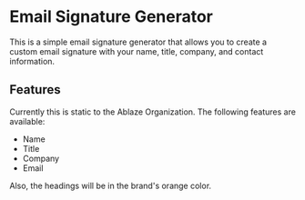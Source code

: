 # Email Signature Generator

This is a simple email signature generator that allows you to create a custom email signature with your name, title, company, and contact information.

## Features

Currently this is static to the Ablaze Organization. The following features are available:

- Name
- Title
- Company
- Email

Also, the headings will be in the brand's orange color.
